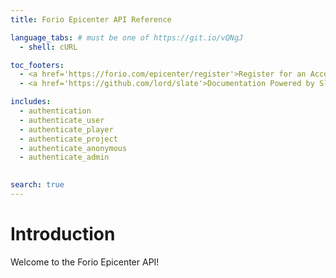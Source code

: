 ```yaml
---
title: Forio Epicenter API Reference

language_tabs: # must be one of https://git.io/vQNgJ
  - shell: cURL

toc_footers:
  - <a href='https://forio.com/epicenter/register'>Register for an Account in Forio</a>
  - <a href='https://github.com/lord/slate'>Documentation Powered by Slate</a>

includes:
  - authentication
  - authenticate_user
  - authenticate_player
  - authenticate_project
  - authenticate_anonymous
  - authenticate_admin
  

search: true
---
```


# Introduction

Welcome to the Forio Epicenter API!
